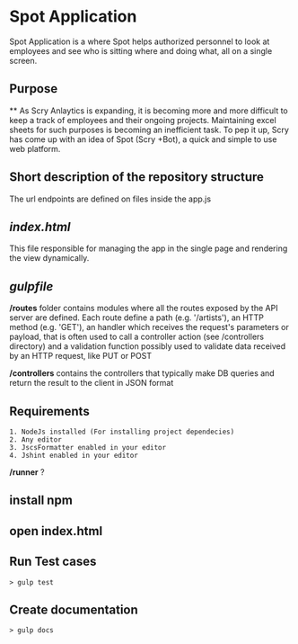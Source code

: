 # Spot Application #

Spot Application is a where Spot helps authorized personnel to look at employees and see who is sitting where and doing what, all on a single screen.

## Purpose

** As Scry Anlaytics  is expanding, it is becoming more and more difficult to keep a track of employees and their ongoing projects. Maintaining excel sheets for such purposes is becoming an inefficient task. To pep it up, Scry has come up with an idea of Spot (Scry +Bot), a quick and simple to use web platform.

## Short description of the repository structure

The url endpoints are defined on files inside the app.js 

## *index.html* 
This file responsible for managing the app in the single page and rendering the view dynamically.

## *gulpfile*  

**/routes** folder contains modules where all the routes exposed by the API server are defined. Each route define a path (e.g. '/artists'), an HTTP method (e.g. 'GET'), an handler which receives the request's parameters or payload, that is often used to call a controller action (see /controllers directory) and a validation function possibly used to validate data received by an HTTP request, like PUT or POST

**/controllers** contains the controllers that typically make DB queries and return the result to the client in JSON format

## Requirements
	1. NodeJs installed (For installing project dependecies)
	2. Any editor 
	3. JscsFormatter enabled in your editor 
	4. Jshint enabled in your editor 

**/runner** ?

## install npm 

## open index.html

## Run Test cases 
	> gulp test 

## Create documentation
	> gulp docs
